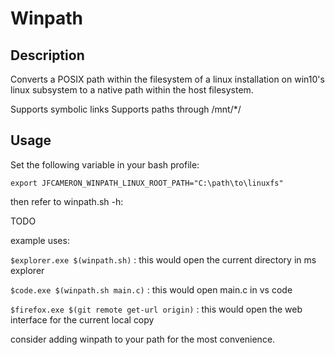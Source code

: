# Winpath

## Description
Converts a POSIX path within the filesystem of a linux installation on win10's linux subsystem to a native path within the host filesystem.

Supports symbolic links
Supports paths through /mnt/*/

## Usage
Set the following variable in your bash profile:

    export JFCAMERON_WINPATH_LINUX_ROOT_PATH="C:\path\to\linuxfs"

then refer to winpath.sh -h:

TODO

example uses:

`$explorer.exe $(winpath.sh)` : this would open the current directory in ms explorer

`$code.exe $(winpath.sh main.c)` : this would open main.c in vs code

`$firefox.exe $(git remote get-url origin)` : this would open the web interface for the current local copy

consider adding winpath to your path for the most convenience.
